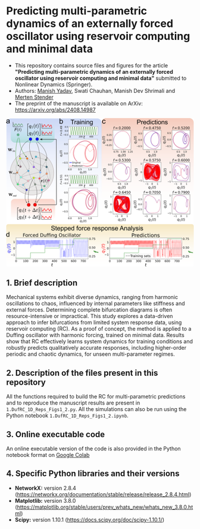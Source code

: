 # Predicting multi-parametric dynamics of an externally forced oscillator using reservoir computing and minimal data


- This repository contains source files and figures for the article **"Predicting multi-parametric dynamics of an externally forced oscillator using reservoir computing and minimal data"** submitted to Nonlinear Dynamics (Springer).
- Authors: [Manish Yadav](https://www.tu.berlin/en/cpsme/about/team/manish-yadav), Swati Chauhan, Manish Dev Shrimali and [Merten Stender](https://www.tu.berlin/en/cpsme/about/management-and-administration)
- The preprint of the manuscript is available on ArXiv: https://arxiv.org/abs/2408.14987

<p align="center">
<img src="https://github.com/maneesh51/RC_Bif_Prediction/blob/main/Figures/Fig1.png">
</p>


## 1. Brief description
Mechanical systems exhibit diverse dynamics, ranging from harmonic oscillations to chaos, influenced by internal parameters like stiffness and external forces. Determining complete bifurcation diagrams is often resource-intensive or impractical. This study explores a data-driven approach to infer bifurcations from limited system response data, using reservoir computing (RC). As a proof of concept, the method is applied to a Duffing oscillator with harmonic forcing, trained on minimal data. Results show that RC effectively learns system dynamics for training conditions and robustly predicts qualitatively accurate responses, including higher-order periodic and chaotic dynamics, for unseen multi-parameter regimes.

## 2. Description of the files present in this repository
All the functions required to build the RC for multi-parametric predictions and to reproduce the manuscript results are present in `1.DufRC_1D_Reps_Figs1_2.py`. All the simulations can also be run using the Python notebook `1.DufRC_1D_Reps_Figs1_2.ipynb`.

## 3. Online executable code
An online executable version of the code is also provided in the Python notebook format on [Google Colab](https://colab.research.google.com/drive/17e5DsD-99QcV8gnrsr4ZRwrxWXzqd_aq?usp=sharing)

## 4. Specific Python libraries and their versions
- **NetworkX:** version 2.8.4 (https://networkx.org/documentation/stable/release/release_2.8.4.html)
- **Matplotlib:** version 3.8.0 (https://matplotlib.org/stable/users/prev_whats_new/whats_new_3.8.0.html)
- **Scipy:** version 1.10.1 (https://docs.scipy.org/doc/scipy-1.10.1/)
